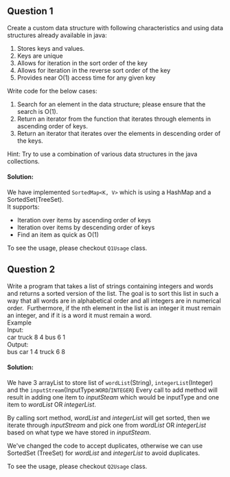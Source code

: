 ## Question 1
Create a custom data structure with following characteristics and using data structures already available in java:
1.	Stores keys and values.
2.	Keys are unique
3.	Allows for iteration in the sort order of the key
4.	Allows for iteration in the reverse sort order of the key
5.	Provides near O(1) access time for any given key

Write code for the below cases:
1) Search for an element in the data structure; please ensure that the search is O(1).
2) Return an iterator from the function that iterates through elements in ascending order of keys.
3) Return an iterator that iterates over the elements in descending order of the keys.

Hint: Try to use a combination of various data structures in the java collections.

#### Solution:
We have implemented `SortedMap<K, V>` which is using a HashMap and a SortedSet(TreeSet).<br />
It supports:
- Iteration over items by ascending order of keys
- Iteration over items by descending order of keys
- Find an item as quick as O(1)

To see the usage, please checkout `Q1Usage` class. 

## Question 2
Write a program that takes a list of strings containing integers and words and returns a sorted version of the list. The goal is to sort this list in such a way that all words are in alphabetical order and all integers are in numerical order.  Furthermore, if the nth element in the list is an integer it must remain an integer, and if it is a word it must remain a word. <br />
Example <br />
Input:<br />
car truck 8 4 bus 6 1<br />
Output:<br />
bus car 1 4 truck 6 8

#### Solution:
We have 3 arrayList to store list of `wordList`(String), `integerList`(Integer) and the `inputStream`(InputType:`WORD`/`INTEGER`)
Every call to add method will result in adding one item to _inputSteam_ which would be inputType and one item to
_wordList_ OR _integerList_.

By calling sort method, _wordList_ and _integerList_ will get sorted, then we iterate through _inputStream_ and pick one from
_wordList_ OR _integerList_ based on what type we have stored in _inputSteam_.

We've changed the code to accept duplicates, otherwise we can use SortedSet (TreeSet) for _wordList_ and _integerList_
to avoid duplicates.

To see the usage, please checkout `Q2Usage` class. 